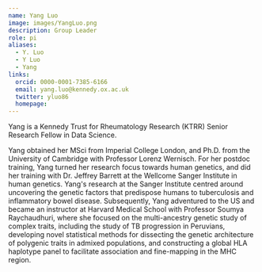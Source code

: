 ```yaml
---
name: Yang Luo
image: images/YangLuo.png
description: Group Leader
role: pi
aliases:
  - Y. Luo
  - Y Luo
  - Yang
links:
  orcid: 0000-0001-7385-6166
  email: yang.luo@kennedy.ox.ac.uk
  twitter: yluo86
  homepage: 
---
```


Yang is a Kennedy Trust for Rheumatology Research (KTRR) Senior Research Fellow in Data Science. 

Yang obtained her MSci from Imperial College London, and Ph.D. from the University of Cambridge with Professor Lorenz Wernisch. For her postdoc training, Yang turned her research focus towards human genetics, and did her training with Dr. Jeffrey Barrett at the Wellcome Sanger Institute in human genetics. Yang's research at the Sanger Institute centred around uncovering the genetic factors that predispose humans to tuberculosis and inflammatory bowel disease. Subsequently, Yang adventured to the US and became an instructor at Harvard Medical School with Professor Soumya Raychaudhuri, where she focused on the multi-ancestry genetic study of complex traits, including the study of TB progression in Peruvians, developing novel statistical methods for dissecting the genetic architecture of polygenic traits in admixed populations, and constructing a global HLA haplotype panel to facilitate association and fine-mapping in the MHC region.
